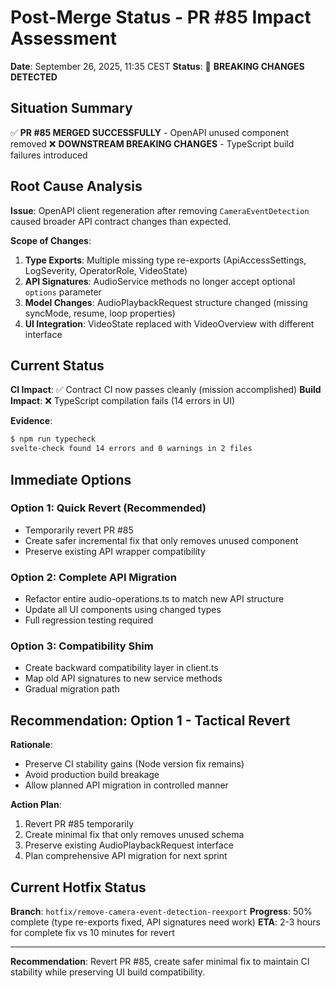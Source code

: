 # Post-Merge Status - PR #85 Impact Assessment

**Date**: September 26, 2025, 11:35 CEST
**Status**: 🚨 **BREAKING CHANGES DETECTED**

## Situation Summary

✅ **PR #85 MERGED SUCCESSFULLY** - OpenAPI unused component removed
❌ **DOWNSTREAM BREAKING CHANGES** - TypeScript build failures introduced

## Root Cause Analysis

**Issue**: OpenAPI client regeneration after removing `CameraEventDetection` caused broader API contract changes than expected.

**Scope of Changes**:

1. **Type Exports**: Multiple missing type re-exports (ApiAccessSettings, LogSeverity, OperatorRole, VideoState)
2. **API Signatures**: AudioService methods no longer accept optional `options` parameter
3. **Model Changes**: AudioPlaybackRequest structure changed (missing syncMode, resume, loop properties)
4. **UI Integration**: VideoState replaced with VideoOverview with different interface

## Current Status

**CI Impact**: ✅ Contract CI now passes cleanly (mission accomplished)
**Build Impact**: ❌ TypeScript compilation fails (14 errors in UI)

**Evidence**:

```bash
$ npm run typecheck
svelte-check found 14 errors and 0 warnings in 2 files
```

## Immediate Options

### Option 1: Quick Revert (Recommended)

- Temporarily revert PR #85
- Create safer incremental fix that only removes unused component
- Preserve existing API wrapper compatibility

### Option 2: Complete API Migration

- Refactor entire audio-operations.ts to match new API structure
- Update all UI components using changed types
- Full regression testing required

### Option 3: Compatibility Shim

- Create backward compatibility layer in client.ts
- Map old API signatures to new service methods
- Gradual migration path

## Recommendation: **Option 1 - Tactical Revert**

**Rationale**:

- Preserve CI stability gains (Node version fix remains)
- Avoid production build breakage
- Allow planned API migration in controlled manner

**Action Plan**:

1. Revert PR #85 temporarily
2. Create minimal fix that only removes unused schema
3. Preserve existing AudioPlaybackRequest interface
4. Plan comprehensive API migration for next sprint

## Current Hotfix Status

**Branch**: `hotfix/remove-camera-event-detection-reexport`
**Progress**: 50% complete (type re-exports fixed, API signatures need work)
**ETA**: 2-3 hours for complete fix vs 10 minutes for revert

---

**Recommendation**: Revert PR #85, create safer minimal fix to maintain CI stability while preserving UI build compatibility.
